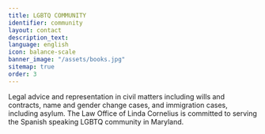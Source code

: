 ```yaml
---
title: LGBTQ COMMUNITY
identifier: community
layout: contact
description_text: 
language: english
icon: balance-scale
banner_image: "/assets/books.jpg"
sitemap: true
order: 3
---
```


Legal advice and representation in civil matters including wills and contracts, name and gender change cases, and immigration cases, including asylum. The Law Office of Linda Cornelius is committed to serving the Spanish speaking LGBTQ community in Maryland.